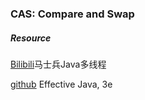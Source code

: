 ### CAS: Compare and Swap

##### Resource
[Bilibili](https://www.bilibili.com/video/BV1xK4y1C7aT?p=2)马士兵Java多线程

[github](https://github.com/An7One/ExamplesEffectiveJava3e) Effective Java, 3e